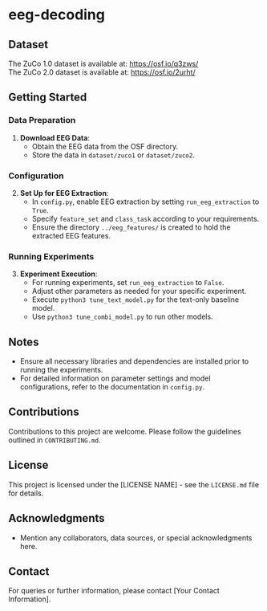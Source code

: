 # eeg-decoding

## Dataset
The ZuCo 1.0 dataset is available at: https://osf.io/q3zws/ <br />
The ZuCo 2.0 dataset is available at: https://osf.io/2urht/

## Getting Started

### Data Preparation
1. **Download EEG Data**: 
   - Obtain the EEG data from the OSF directory.
   - Store the data in `dataset/zuco1` or `dataset/zuco2`.

### Configuration
2. **Set Up for EEG Extraction**:
   - In `config.py`, enable EEG extraction by setting `run_eeg_extraction` to `True`.
   - Specify `feature_set` and `class_task` according to your requirements.
   - Ensure the directory `../eeg_features/` is created to hold the extracted EEG features.

### Running Experiments
3. **Experiment Execution**:
   - For running experiments, set `run_eeg_extraction` to `False`.
   - Adjust other parameters as needed for your specific experiment.
   - Execute `python3 tune_text_model.py` for the text-only baseline model.
   - Use `python3 tune_combi_model.py` to run other models.

## Notes
- Ensure all necessary libraries and dependencies are installed prior to running the experiments.
- For detailed information on parameter settings and model configurations, refer to the documentation in `config.py`.

## Contributions
Contributions to this project are welcome. Please follow the guidelines outlined in `CONTRIBUTING.md`.

## License
This project is licensed under the [LICENSE NAME] - see the `LICENSE.md` file for details.

## Acknowledgments
- Mention any collaborators, data sources, or special acknowledgments here.

## Contact
For queries or further information, please contact [Your Contact Information].
